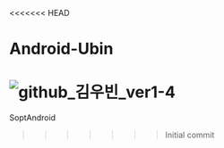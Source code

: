 <<<<<<< HEAD
# Android-Ubin

![github_김우빈_ver1-4](https://user-images.githubusercontent.com/70698151/135753275-340450e7-f3fc-4bfe-aedc-4fed88988a87.png)
=======
SoptAndroid
>>>>>>> Initial commit
